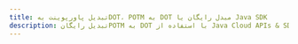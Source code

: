 ---title: تبدیل پاورپوینت بهDOT، POTM به DOT مبدل رایگان یا Java SDKdescription: تبدیل رایگانPOTM به DOT با استفاده از Java Cloud APIs & SDK. همچنین اسناد Microsoft PowerPoint را در Cloud ایجاد، ویرایش و رندر کنید.---